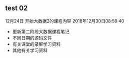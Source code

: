 ## test 02
12月24日 开始大数据2的课程内容
2018年12月30日08:59:40
* 更新第二阶段大数据课程笔记
* 不同日期的源码文件
* 有关课堂的录屏学习资料
* 其他有关学习资料
